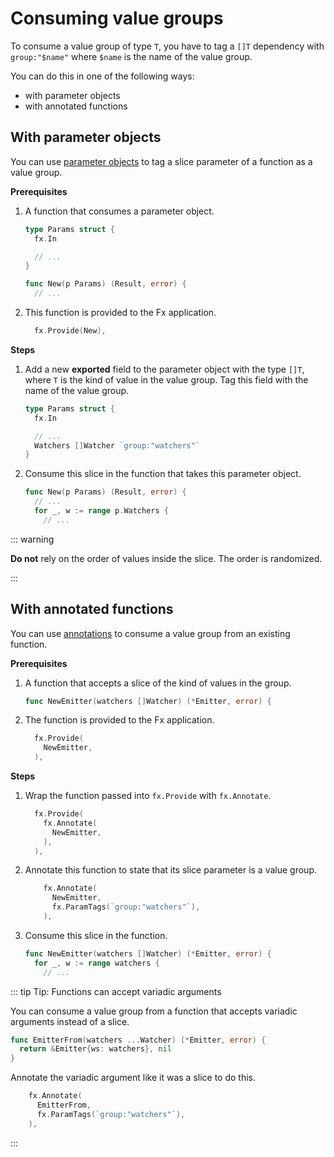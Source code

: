 # Consuming value groups

To consume a value group of type `T`,
you have to tag a `[]T` dependency with `group:"$name"`
where `$name` is the name of the value group.

You can do this in one of the following ways:

- with parameter objects
- with annotated functions

## With parameter objects

You can use [parameter objects](../parameter-objects.md)
to tag a slice parameter of a function as a value group.

**Prerequisites**

1. A function that consumes a parameter object.

   ```go mdox-exec='region ex/value-groups/consume/param.go param-init new-init'
   type Params struct {
     fx.In

     // ...
   }

   func New(p Params) (Result, error) {
     // ...
   ```

2. This function is provided to the Fx application.

   ```go mdox-exec='region ex/value-groups/consume/param.go provide'
     fx.Provide(New),
   ```

**Steps**

1. Add a new **exported** field to the parameter object
   with the type `[]T`, where `T` is the kind of value in the value group.
   Tag this field with the name of the value group.

   ```go mdox-exec='region ex/value-groups/consume/param.go param-tagged'
   type Params struct {
     fx.In

     // ...
     Watchers []Watcher `group:"watchers"`
   }
   ```

2. Consume this slice in the function that takes this parameter object.

   ```go mdox-exec='region ex/value-groups/consume/param.go new-consume'
   func New(p Params) (Result, error) {
     // ...
     for _, w := range p.Watchers {
       // ...
   ```

::: warning

**Do not** rely on the order of values inside the slice.
The order is randomized.

:::

## With annotated functions

You can use [annotations](../annotate.md)
to consume a value group from an existing function.

**Prerequisites**

1. A function that accepts a slice of the kind of values in the group.

   ```go mdox-exec='region ex/value-groups/consume/annotate.go new-init'
   func NewEmitter(watchers []Watcher) (*Emitter, error) {
   ```

2. The function is provided to the Fx application.

   ```go mdox-exec='region ex/value-groups/consume/annotate.go provide-init'
     fx.Provide(
       NewEmitter,
     ),
   ```

**Steps**

1. Wrap the function passed into `fx.Provide` with `fx.Annotate`.

   ```go mdox-exec='region ex/value-groups/consume/annotate.go provide-wrap'
     fx.Provide(
       fx.Annotate(
         NewEmitter,
       ),
     ),
   ```

2. Annotate this function to state that its slice parameter is a value group.

   ```go mdox-exec='region ex/value-groups/consume/annotate.go provide-annotate'
       fx.Annotate(
         NewEmitter,
         fx.ParamTags(`group:"watchers"`),
       ),
   ```

3. Consume this slice in the function.

   ```go mdox-exec='region ex/value-groups/consume/annotate.go new-consume'
   func NewEmitter(watchers []Watcher) (*Emitter, error) {
     for _, w := range watchers {
       // ...
   ```

::: tip Tip: Functions can accept variadic arguments

You can consume a value group from a function
that accepts variadic arguments instead of a slice.

```go mdox-exec='region ex/value-groups/consume/annotate.go new-variadic'
func EmitterFrom(watchers ...Watcher) (*Emitter, error) {
  return &Emitter{ws: watchers}, nil
}
```

Annotate the variadic argument like it was a slice to do this.

```go mdox-exec='region ex/value-groups/consume/annotate.go annotate-variadic'
    fx.Annotate(
      EmitterFrom,
      fx.ParamTags(`group:"watchers"`),
    ),
```

:::

